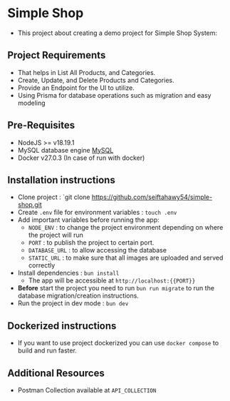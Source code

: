 # Simple Shop

- This project about creating a demo project for Simple Shop System:

## Project Requirements

- That helps in List All Products, and Categories.
- Create, Update, and Delete Products and Categories.
- Provide an Endpoint for the UI to utilize.
- Using Prisma for database operations such as migration and easy modeling

## Pre-Requisites
- NodeJS >= v18.19.1
- MySQL database engine [MySQL](https://www.mysql.com/downloads/)
- Docker v27.0.3 (In case of run with docker)

## Installation instructions

- Clone project : `git clone https://github.com/seiftahawy54/simple-shop.git
- Create `.env` file for environment variables : `touch .env`
- Add important variables before running the app:
    - `NODE_ENV` : to change the project environment depending on where the project will run
    - `PORT` : to publish the project to certain port.
    - `DATABASE_URL` : to allow accessing the database
    - `STATIC_URL` : to make sure that all images are uploaded and served correctly
- Install dependencies : `bun install`
    - The app will be accessible at ``http://localhost:{{PORT}}``
- **Before** start the project you need to run `bun run migrate` to run the database migration/creation instructions.
- Run the project in dev mode : `bun dev`

## Dockerized instructions
- If you want to use project dockerized you can use `docker compose` to build and run faster.

## Additional Resources
- Postman Collection available at `API_COLLECTION`
